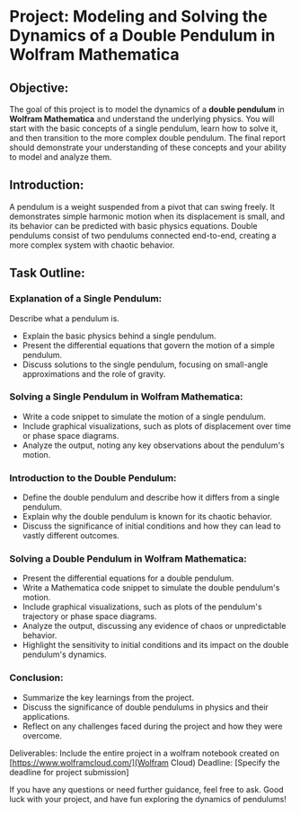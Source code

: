 # Project: Modeling and Solving the Dynamics of a Double Pendulum in Wolfram Mathematica

## Objective:
The goal of this project is to model the dynamics of a **double pendulum** in **Wolfram Mathematica** and understand the underlying physics. You will start with the basic concepts of a single pendulum, learn how to solve it, and then transition to the more complex double pendulum. The final report should demonstrate your understanding of these concepts and your ability to model and analyze them.

## Introduction:
A pendulum is a weight suspended from a pivot that can swing freely. It demonstrates simple harmonic motion when its displacement is small, and its behavior can be predicted with basic physics equations. Double pendulums consist of two pendulums connected end-to-end, creating a more complex system with chaotic behavior.

## Task Outline:

### Explanation of a Single Pendulum:
Describe what a pendulum is.
- Explain the basic physics behind a single pendulum.
- Present the differential equations that govern the motion of a simple pendulum.
- Discuss solutions to the single pendulum, focusing on small-angle approximations and the role of gravity.

### Solving a Single Pendulum in Wolfram Mathematica:
- Write a code snippet to simulate the motion of a single pendulum.
- Include graphical visualizations, such as plots of displacement over time or phase space diagrams.
- Analyze the output, noting any key observations about the pendulum's motion.

### Introduction to the Double Pendulum:
- Define the double pendulum and describe how it differs from a single pendulum.
- Explain why the double pendulum is known for its chaotic behavior.
- Discuss the significance of initial conditions and how they can lead to vastly different outcomes.

### Solving a Double Pendulum in Wolfram Mathematica:
- Present the differential equations for a double pendulum.
- Write a Mathematica code snippet to simulate the double pendulum's motion.
- Include graphical visualizations, such as plots of the pendulum's trajectory or phase space diagrams.
- Analyze the output, discussing any evidence of chaos or unpredictable behavior.
- Highlight the sensitivity to initial conditions and its impact on the double pendulum's dynamics.

### Conclusion:
- Summarize the key learnings from the project.
- Discuss the significance of double pendulums in physics and their applications.
- Reflect on any challenges faced during the project and how they were overcome.

Deliverables:
Include the entire project in a wolfram notebook created on [https://www.wolframcloud.com/](Wolfram Cloud)
Deadline: [Specify the deadline for project submission]

If you have any questions or need further guidance, feel free to ask. Good luck with your project, and have fun exploring the dynamics of pendulums!

